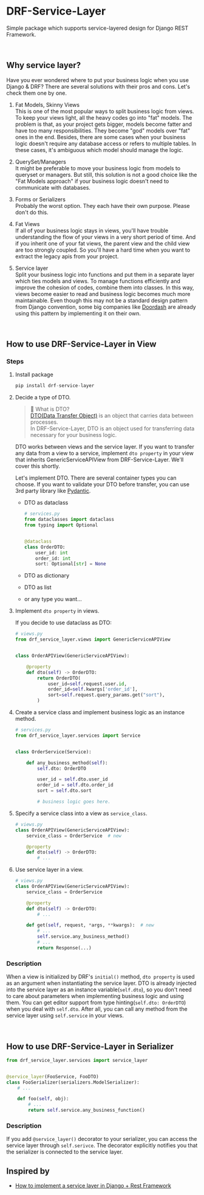# DRF-Service-Layer

Simple package which supports service-layered design for Django REST Framework.

<br>

## Why service layer?

Have you ever wondered where to put your business logic when you use Django & DRF? There are several solutions with
their pros and cons. Let's check them one by one.

1. Fat Models, Skinny Views <br>
   This is one of the most popular ways to split business logic from views. To keep your views light, all the heavy
   codes go into "fat" models. The problem is that, as your project gets bigger, models become fatter and have too many
   responsibilities. They become "god" models over "fat" ones in the end. Besides, there are some cases when your
   business logic doesn't require any database access or refers to multiple tables. In these cases, it's ambiguous which
   model should manage the logic.


2. QuerySet/Managers <br>
   It might be preferable to move your business logic from models to queryset or managers. But still, this solution is
   not a good choice like the "Fat Models approach" if your business logic doesn't need to communicate with databases.


3. Forms or Serializers <br>
   Probably the worst option. They each have their own purpose. Please don't do this.


4. Fat Views <br>
   If all of your business logic stays in views, you'll have trouble understanding the flow of your views in a very
   short period of time. And if you inherit one of your fat views, the parent view and the child view are too strongly
   coupled. So you'll have a hard time when you want to extract the legacy apis from your project.


5. Service layer <br>
   Split your business logic into functions and put them in a separate layer which ties models and views. To manage
   functions efficiently and improve the cohesion of codes, combine them into classes. In this way, views become easier
   to read and business logic becomes much more maintainable. Even though this may not be a standard design pattern from
   Django convention, some big companies
   like [Doordash](https://doordash.engineering/2017/05/15/tips-for-building-high-quality-django-apps-at-scale/) are
   already using this pattern by implementing it on their own.

<br>

## How to use DRF-Service-Layer in View

### Steps

1. Install package
   ```python
   pip install drf-service-layer
   ```
2. Decide a type of DTO.

   > 💁 What is DTO? <br> [DTO(Data Transfer Object)](https://en.wikipedia.org/wiki/Data_transfer_object) is an object that carries data between processes. <br> In DRF-Service-Layer, DTO is an object used for transferring data necessary for your business logic.

   DTO works between views and the service layer. If you want to transfer any data from a view to a service, implement
   `dto property` in your view that inherits GenericServiceAPIView from DRF-Service-Layer. We'll cover this
   shortly. <br>

   Let's implement DTO. There are several container types you can choose. If you want to validate your DTO before
   transfer, you can use 3rd party library like [Pydantic](https://pydantic-docs.helpmanual.io/).

    - DTO as dataclass
      ```python
      # services.py
      from dataclasses import dataclass
      from typing import Optional
      
      
      @dataclass
      class OrderDTO:
          user_id: int
          order_id: int
          sort: Optional[str] = None
      ```

    - DTO as dictionary
    - DTO as list
    - or any type you want...

3. Implement `dto property` in views.

   If you decide to use dataclass as DTO:
   ```python
   # views.py
   from drf_service_layer.views import GenericServiceAPIView
   
   
   class OrderAPIView(GenericServiceAPIView):
   
       @property
       def dto(self) -> OrderDTO:
           return OrderDTO(
               user_id=self.request.user.id,
               order_id=self.kwargs['order_id'],
               sort=self.request.query_params.get("sort"),
           )   
   ```

4. Create a service class and implement business logic as an instance method.

   ```python
   # services.py
   from drf_service_layer.services import Service
   
   
   class OrderService(Service):
   
       def any_business_method(self):
           self.dto: OrderDTO
   
           user_id = self.dto.user_id
           order_id = self.dto.order_id
           sort = self.dto.sort
   
           # business logic goes here. 
   ```

5. Specify a service class into a view as `service_class`.

   ```python
   # views.py
   class OrderAPIView(GenericServiceAPIView):
       service_class = OrderService  # new
   
       @property
       def dto(self) -> OrderDTO:
           # ...
   ```

6. Use service layer in a view.

   ```python
   # views.py
   class OrderAPIView(GenericServiceAPIView):
       service_class = OrderService
   
       @property
       def dto(self) -> OrderDTO:
           # ...
   
       def get(self, request, *args, **kwargs):  # new
           # ...
           self.service.any_business_method()
           # ...
           return Response(...)
   ```

### Description

When a view is initialized by DRF's `initial()` method, `dto property` is used as an argument when instantiating the
service layer. DTO is already injected into the service layer as an instance variable(`self.dto`), so you don't need to
care about parameters when implementing business logic and using them. You can get editor support from type
hinting(`self.dto: OrderDTO`) when you deal with `self.dto`. After all, you can call any method from the service layer
using `self.service` in your views.

<br>

## How to use DRF-Service-Layer in Serializer

```python
from drf_service_layer.services import service_layer


@service_layer(FooService, FooDTO)
class FooSerializer(serializers.ModelSerializer):
    # ...

    def foo(self, obj):
        # ...
        return self.service.any_business_function()
```

### Description

If you add `@service_layer()` decorator to your serializer, you can access the service layer through `self.serivce`. The
decorator explicitly notifies you that the serializer is connected to the service layer.

## Inspired by

- [How to implement a service layer in Django + Rest Framework](https://breadcrumbscollector.tech/how-to-implement-a-service-layer-in-django-rest-framework/)